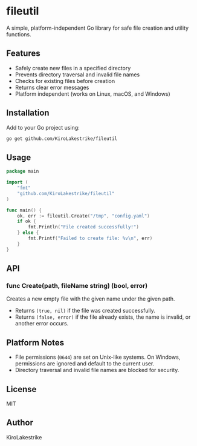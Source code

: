 # fileutil

A simple, platform-independent Go library for safe file creation and utility functions.

## Features

- Safely create new files in a specified directory
- Prevents directory traversal and invalid file names
- Checks for existing files before creation
- Returns clear error messages
- Platform independent (works on Linux, macOS, and Windows)

## Installation

Add to your Go project using:

```sh
go get github.com/KiroLakestrike/fileutil
```

## Usage

```go
package main

import (
    "fmt"
    "github.com/KiroLakestrike/fileutil"
)

func main() {
    ok, err := fileutil.Create("/tmp", "config.yaml")
    if ok {
        fmt.Println("File created successfully!")
    } else {
        fmt.Printf("Failed to create file: %v\n", err)
    }
}
```

## API

### func Create(path, fileName string) (bool, error)

Creates a new empty file with the given name under the given path.

- Returns `(true, nil)` if the file was created successfully.
- Returns `(false, error)` if the file already exists, the name is invalid, or another error occurs.

## Platform Notes

- File permissions (`0644`) are set on Unix-like systems. On Windows, permissions are ignored and default to the current user.
- Directory traversal and invalid file names are blocked for security.

## License

MIT

## Author

KiroLakestrike